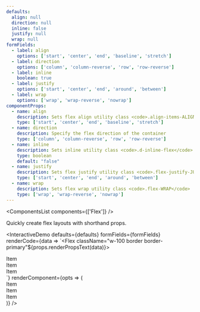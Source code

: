 ```yaml
---
defaults:
  align: null
  direction: null
  inline: false
  justify: null
  wrap: null
formFields:
  - label: align
    options: ['start', 'center', 'end', 'baseline', 'stretch']
  - label: direction
    options: ['column', 'column-reverse', 'row', 'row-reverse']
  - label: inline
    boolean: true
  - label: justify
    options: ['start', 'center', 'end', 'around', 'between']
  - label: wrap
    options: ['wrap', 'wrap-reverse', 'nowrap']
componentProps:
  - name: align
    description: Sets flex align utility class <code>.align-items-ALIGN</code>
    type: ['start', 'center', 'end', 'baseline', 'stretch']
  - name: direction
    description: Specify the flex direction of the container
    type: ['column', 'column-reverse', 'row', 'row-reverse']
  - name: inline
    description: Sets inline utility class <code>.d-inline-flex</code>
    type: boolean
    default: "false"
  - name: justify
    description: Sets flex justify utility class <code>.flex-justify-JUSTIFY</code>
    type: ['start', 'center', 'end', 'around', 'between']
  - name: wrap
    description: Sets flex wrap utility class <code>.flex-WRAP</code>
    type: ['wrap', 'wrap-reverse', 'nowrap']
---
```

<ComponentsList components={['Flex']} />

Quickly create flex layouts with shorthand props.

<InteractiveDemo
  defaults={defaults}
  formFields={formFields}
  renderCode={data => `<Flex className="w-100 border border-primary"${props.renderPropsText(data)}>
  <div className="w-25 p2 border">Item</div>
  <div className="w-25 p2 border">Item</div>
  <div className="w-25 p2 border">Item</div>
</Flex>`}
  renderComponent={opts => (<Flex className="w-100 h-100 border border-primary" {...opts}>
  <div className="w-25 p2 border border-success">Item</div>
  <div className="w-25 p2 border border-success">Item</div>
  <div className="w-25 p2 border border-success">Item</div>
</Flex>)}
/>

<PropsTabs componentProps={componentProps}  />
